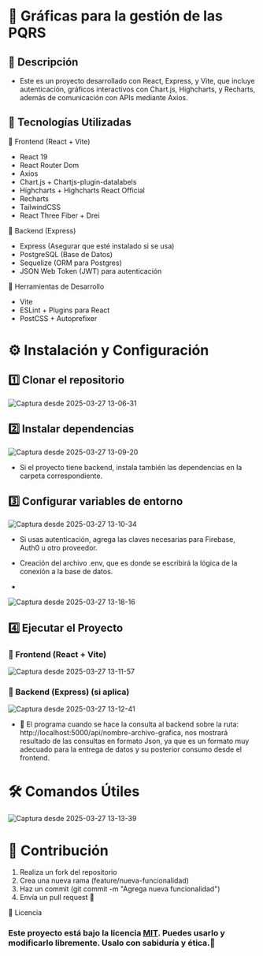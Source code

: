 # 📌 Gráficas para la gestión de las PQRS


## 📖 Descripción

- Este es un proyecto desarrollado con React, Express, y Vite, que incluye autenticación, gráficos interactivos con Chart.js, Highcharts, y Recharts, además de comunicación con APIs mediante Axios.


## 🚀 Tecnologías Utilizadas

📌 Frontend (React + Vite)

- React 19
- React Router Dom
- Axios
- Chart.js + Chartjs-plugin-datalabels
- Highcharts + Highcharts React Official
- Recharts
- TailwindCSS
- React Three Fiber + Drei


📌 Backend (Express)

- Express (Asegurar que esté instalado si se usa)
- PostgreSQL (Base de Datos)
- Sequelize (ORM para Postgres)
- JSON Web Token (JWT) para autenticación


📌 Herramientas de Desarrollo

- Vite
- ESLint + Plugins para React
- PostCSS + Autoprefixer


# ⚙️ Instalación y Configuración

## 1️⃣ Clonar el repositorio
![Captura desde 2025-03-27 13-06-31](https://github.com/user-attachments/assets/dead32cb-4b5e-429a-aabd-fe039a78ea50)

## 2️⃣ Instalar dependencias
![Captura desde 2025-03-27 13-09-20](https://github.com/user-attachments/assets/15156b8b-a6bf-4a95-af8d-75ecc67a90af)

- Si el proyecto tiene backend, instala también las dependencias en la carpeta correspondiente.

## 3️⃣ Configurar variables de entorno
![Captura desde 2025-03-27 13-10-34](https://github.com/user-attachments/assets/de9062e6-1944-427e-9303-3a5cde341c26)

- Si usas autenticación, agrega las claves necesarias para Firebase, Auth0 u otro proveedor.

- Creación del archivo .env, que es donde se escribirá la lógica de la conexión a la base de datos.
- 
![Captura desde 2025-03-27 13-18-16](https://github.com/user-attachments/assets/004481f2-62bb-449d-8eaa-565a1b1a5a60)


## 4️⃣ Ejecutar el Proyecto
### 🚀 Frontend (React + Vite)
![Captura desde 2025-03-27 13-11-57](https://github.com/user-attachments/assets/935a06b9-297d-4a36-a742-23b52eba933b)

### 🚀 Backend (Express) (si aplica)
![Captura desde 2025-03-27 13-12-41](https://github.com/user-attachments/assets/5ba716a7-f6f3-4ff7-baad-b704f34991a6)

- 🚀 El programa cuando se hace la consulta al backend sobre la ruta: http://localhost:5000/api/nombre-archivo-grafica, nos
  mostrará resultado de las consultas en formato Json, ya que es un formato muy adecuado para la entrega de datos y su posterior
  consumo desde el frontend.


# 🛠️ Comandos Útiles
![Captura desde 2025-03-27 13-13-39](https://github.com/user-attachments/assets/44fda2d0-e841-4c3e-a1a2-f3866dc79c40)


# 📝 Contribución
1. Realiza un fork del repositorio
2. Crea una nueva rama (feature/nueva-funcionalidad)
3. Haz un commit (git commit -m "Agrega nueva funcionalidad")
4. Envía un pull request 🚀


📄 Licencia

### Este proyecto está bajo la licencia [MIT](https://opensource.org/licenses/MIT). Puedes usarlo y modificarlo libremente. Usalo con sabiduría y ética.🎯







